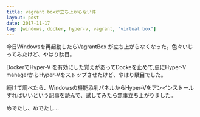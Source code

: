 ```yaml
---
title: vagrant boxが立ち上がらない件
layout: post
date: 2017-11-17
tag: [windows, docker, hyper-v, vagrant, "virtual box"]
---
```


今日Windowsを再起動したらVagrantBox が立ち上がらなくなった。色々いじってみたけど、やはり駄目。


DockerでHyper-V を有効にした覚えがあってDockeを止めて,更にHyper-V managerからHyper-Vをストップさせたけど、やはり駄目でした。

続けて調べたら、Windowsの機能添削パネルからHyper-Vをアンインストールすればいいという記事を読んで、試してみたら無事立ち上がりました。

めでたし、めでたし...